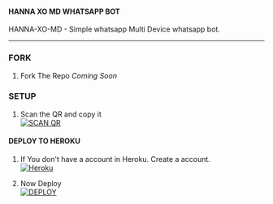 #### HANNA XO MD WHATSAPP BOT
HANNA-XO-MD - Simple whatsapp Multi Device whatsapp bot.

***

### FORK

1. Fork The Repo
   _Coming Soon_

### SETUP

1. Scan the QR and copy it
    <br>
<a href='https://hanna-md-qr.vercel.app/' target="_blank"><img alt='SCAN QR' src='https://img.shields.io/badge/Scan_qr-100000?style=for-the-badge&logo=car&logoColor=white&labelColor=black&color=cyan'/></a>

#### DEPLOY TO HEROKU 

1. If You don't have a account in Heroku. Create a account.
    <br>
<a href='https://signup.heroku.com/' target="_blank"><img alt='Heroku' src='https://img.shields.io/badge/-Create-black?style=for-the-badge&logo=heroku&logoColor=white'/></a>

3. Now Deploy
    <br>
<a href='https://hermit.adithyan.xyz/deploy-heroku' target="_blank"><img alt='DEPLOY' src='https://img.shields.io/badge/-DEPLOY-black?style=for-the-badge&logo=heroku&logoColor=white'/></a>

